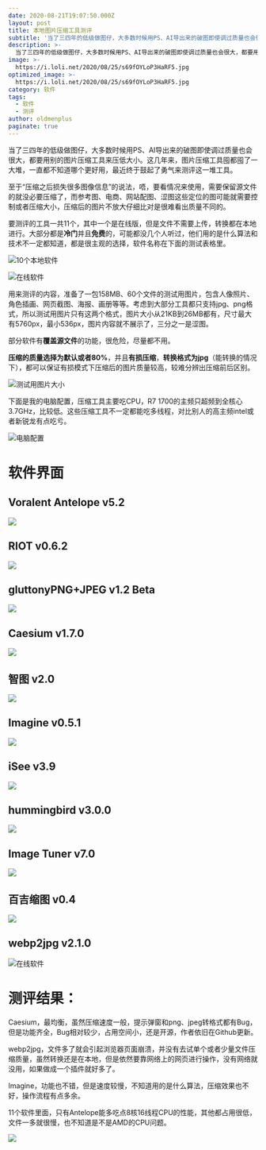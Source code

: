 ```yaml
---
date: 2020-08-21T19:07:50.000Z
layout: post
title: 本地图片压缩工具测评
subtitle: '当了三四年的低级做图仔，大多数时候用PS、AI导出来的破图即使调过质量也会很大，都要用别的图片压缩工具来压低大小。这几年来，图片压缩工具囤都囤了一大堆，一直都不知道哪个更好用，最近终于鼓起了勇气来测评这一堆工具'
description: >-
  当了三四年的低级做图仔，大多数时候用PS、AI导出来的破图即使调过质量也会很大，都要用别的图片压缩工具来压低大小。这几年来，图片压缩工具囤都囤了一大堆，一直都不知道哪个更好用，最近终于鼓起了勇气来测评这一堆工具
image: >-
  https://i.loli.net/2020/08/25/s69fOYLoP3HaRF5.jpg
optimized_image: >-
  https://i.loli.net/2020/08/25/s69fOYLoP3HaRF5.jpg
category: 软件
tags:
  - 软件
  - 测评
author: oldmenplus
paginate: true
---
```


当了三四年的低级做图仔，大多数时候用PS、AI导出来的破图即使调过质量也会很大，都要用别的图片压缩工具来压低大小。这几年来，图片压缩工具囤都囤了一大堆，一直都不知道哪个更好用，最近终于鼓起了勇气来测评这一堆工具。

至于“压缩之后损失很多图像信息”的说法，唔，要看情况来使用，需要保留源文件的就没必要压缩了，而参考图、电商、网站配图、涩图这些定位的图可能就需要控制或者压缩大小，压缩后的图片不放大仔细比对是很难看出质量不同的。

要测评的工具一共11个，其中一个是在线版，但是文件不需要上传，转换都在本地进行。大部分都是**冷门**并且**免费**的，可能都没几个人听过，他们用的是什么算法和技术不一定都知道，都是很主观的选择，软件名称在下面的测试表格里。

![10个本地软件](https://i.loli.net/2020/08/25/qi43SOb6QYBITLE.jpg)

![在线软件](https://i.loli.net/2020/08/25/DhGKkpYXJevC2mL.jpg)

用来测评的内容，准备了一包158MB、60个文件的测试用图片，包含人像照片、角色插画、网页截图、海报、画册等等。考虑到大部分工具都只支持jpg、png格式，所以测试用图片只有这两个格式，图片大小从21KB到26MB都有，尺寸最大有5760px，最小536px，图片内容就不展示了，三分之一是涩图。

部分软件有**覆盖源文件**的功能，很危险，尽量都不用。

**压缩的质量选择为默认或者80%**，并且**有损压缩**，**转换格式为jpg**（能转换的情况下），都可以保证有损模式下压缩后的图片质量较高，较难分辨出压缩前后区别。

![测试用图片大小](https://i.loli.net/2020/08/25/1KhnDwpe9BAaWi7.jpg)

下面是我的电脑配置，压缩工具主要吃CPU，R7 1700的主频只超频到全核心3.7GHz，比较低。这些压缩工具不一定都能吃多线程，对比别人的高主频intel或者新锐龙有点吃亏。

![电脑配置](https://i.loli.net/2020/08/25/CBLO2b4TpyjghRD.jpg)

# 软件界面

## Voralent Antelope v5.2

![](https://i.loli.net/2020/08/25/7jPB65X1qIiLafK.jpg)

## RIOT v0.6.2

![](https://i.loli.net/2020/08/25/ThyfjbYc4z1gJN7.jpg)

## gluttonyPNG+JPEG v1.2 Beta

![](https://i.loli.net/2020/08/25/PyCYVXrBfQJmR7L.jpg)

## Caesium v1.7.0

![](https://i.loli.net/2020/08/25/hfSAxRcXdQ6tmjH.jpg)

## 智图 v2.0

![](https://i.loli.net/2020/08/25/BNFansmGuLZpVK7.jpg)

## Imagine v0.5.1

![](https://i.loli.net/2020/08/25/FCeIPN8n46MRgOY.jpg)

## iSee v3.9

![](https://i.loli.net/2020/08/25/i7sWf1xTnuUbNQ9.jpg)

## hummingbird v3.0.0

![](https://i.loli.net/2020/08/25/DeZadqFMz17UhPV.jpg)

## Image Tuner v7.0

![](https://i.loli.net/2020/08/25/yjbiaqVg3CrcExm.jpg)

## 百吉缩图 v0.4

![](https://i.loli.net/2020/08/25/IF6eswiyVZmTcRp.jpg)

## webp2jpg v2.1.0

![在线软件](https://i.loli.net/2020/08/25/DhGKkpYXJevC2mL.jpg)

# 测评结果：

Caesium，最均衡，虽然压缩速度一般，提示弹窗和png、jpeg转格式都有Bug，但是功能齐全，Bug相对较少，占用空间小，还是开源，作者依旧在Github更新。

webp2jpg，文件多了就会引起浏览器页面崩溃，并没有去试单个或者少量文件压缩质量，虽然转换还是在本地，但是依然要靠网络上的网页进行操作，没有网络就没用，如果做成一个插件就好多了。

Imagine，功能也不错，但是速度较慢，不知道用的是什么算法，压缩效果也不好，操作流程有点多余。

11个软件里面，只有Antelope能多吃点8核16线程CPU的性能，其他都占用很低，文件一多就很慢，也不知道是不是AMD的CPU问题。

![](https://i.loli.net/2020/08/26/y89fvUXB16c7VEw.jpg)